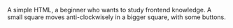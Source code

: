 A simple HTML, a beginner who wants to study frontend knowledge.
A small square moves anti-clockwisely in a bigger square, with some buttons.
